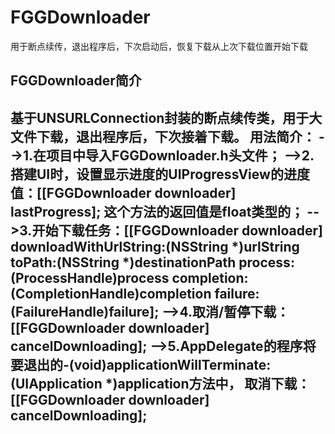 # FGGDownloader
用于断点续传，退出程序后，下次启动后，恢复下载从上次下载位置开始下载

 FGGDownloader简介
----------------------------------------------------------------------------------------------------
 基于UNSURLConnection封装的断点续传类，用于大文件下载，退出程序后，下次接着下载。
 用法简介：
 -->1.在项目中导入FGGDownloader.h头文件；
 -->2.搭建UI时，设置显示进度的UIProgressView的进度值：[[FGGDownloader downloader] lastProgress];
      这个方法的返回值是float类型的；
 -->3.开始下载任务：[[FGGDownloader downloader] downloadWithUrlString:(NSString *)urlString
                                                        toPath:(NSString *)destinationPath
                                                       process:(ProcessHandle)process
                                                    completion:(CompletionHandle)completion
                                                       failure:(FailureHandle)failure];
-->4.取消/暂停下载：[[FGGDownloader downloader] cancelDownloading];
-->5.AppDelegate的程序将要退出的-(void)applicationWillTerminate:(UIApplication *)application方法中，
     取消下载：[[FGGDownloader downloader] cancelDownloading];
---------------------------------------------------------------------------------------------------
